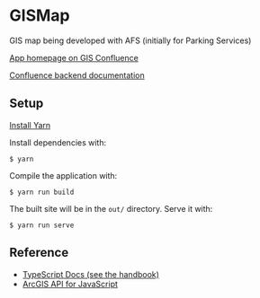 # GISMap
GIS map being developed with AFS (initially for Parking Services)

[App homepage on GIS Confluence][wiki-gis]

[Confluence backend documentation][wiki-backend]

## Setup
[Install Yarn](https://yarnpkg.com/en/docs/install)

Install dependencies with:

```
$ yarn
```

Compile the application with:

```
$ yarn run build
```

The built site will be in the `out/` directory. Serve it with:

```
$ yarn run serve
```

## Reference
* [TypeScript Docs (see the handbook)](https://www.typescriptlang.org/docs/home.html)
* [ArcGIS API for JavaScript](https://developers.arcgis.com/javascript/latest/api-reference/index.html)

[wiki-gis]: https://esdconfluence.it.umass.edu/confluence/display/AFGIS/GIS+-+App+Development+-+Campus+Parking+Map
[wiki-backend]: https://esdconfluence.it.umass.edu/confluence/display/AFGIS/GIS+-+Parking+App+-+Backend
